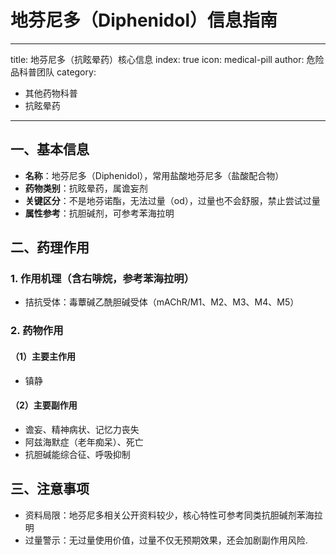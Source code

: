 # 地芬尼多（Diphenidol）信息指南
---
title: 地芬尼多（抗眩晕药）核心信息
index: true
icon: medical-pill
author: 危险品科普团队
category:
  - 其他药物科普
  - 抗眩晕药
---

## 一、基本信息
- **名称**：地芬尼多（Diphenidol），常用盐酸地芬尼多（盐酸配合物）
- **药物类别**：抗眩晕药，属谵妄剂
- **关键区分**：不是地芬诺酯，无法过量（od），过量也不会舒服，禁止尝试过量
- **属性参考**：抗胆碱剂，可参考苯海拉明


## 二、药理作用
### 1. 作用机理（含右啡烷，参考苯海拉明）
- 拮抗受体：毒蕈碱乙酰胆碱受体（mAChR/M1、M2、M3、M4、M5）

### 2. 药物作用
#### （1）主要主作用
- 镇静

#### （2）主要副作用
- 谵妄、精神病状、记忆力丧失
- 阿兹海默症（老年痴呆）、死亡
- 抗胆碱能综合征、呼吸抑制


## 三、注意事项
- 资料局限：地芬尼多相关公开资料较少，核心特性可参考同类抗胆碱剂苯海拉明
- 过量警示：无过量使用价值，过量不仅无预期效果，还会加剧副作用风险.